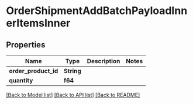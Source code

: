 # OrderShipmentAddBatchPayloadInnerItemsInner

## Properties

Name | Type | Description | Notes
------------ | ------------- | ------------- | -------------
**order_product_id** | **String** |  | 
**quantity** | **f64** |  | 

[[Back to Model list]](../README.md#documentation-for-models) [[Back to API list]](../README.md#documentation-for-api-endpoints) [[Back to README]](../README.md)



